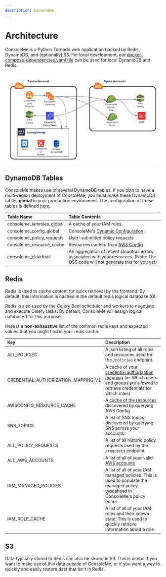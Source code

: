 ```yaml
---
description: ConsoleMe
---
```


# Architecture

ConsoleMe is a Python Tornado web application backed by Redis, DynamoDB, and \(optionally\) S3. For local development, our [docker-compose-dependencies.yaml file](https://github.com/Netflix/consoleme/blob/master/docker-compose-dependencies.yaml) can be used for local DynamoDB and Redis.

![Architecture Diagram](.gitbook/assets/consoleme-diagram-1-.png)

## DynamoDB Tables

ConsoleMe makes use of several DynamoDB tables. If you plan to have a multi-region deployment of ConsoleMe, you must make these DynamoDB tables **global** in your production environment. The configuration of these tables is defined [here](https://github.com/Netflix/consoleme/blob/master/scripts/initialize_dynamodb_oss.py).

| Table Name | Table Contents |
| :--- | :--- |
| consoleme\_iamroles\_global | A cache of your IAM roles. |
| consoleme\_config\_global | ConsoleMe's [Dynamic Configuration](configuration/dynamic-configuration.md) |
| consoleme\_policy\_requests | User-submitted policy requests |
| consoleme\_resource\_cache | Resources cached from [AWS Config](configuration/resource-syncing.md) |
| consoleme\_cloudtrail | An aggregation of recent cloudtrail errors associated with your resources. \(Note: The OSS code will not generate this for you yet\) |

## Redis

Redis is used to cache content for quick retrieval by the frontend. By default, this information is cached in the default redis logical database \(0\).

Redis is also used by the Celery Beat scheduler and workers to negotiate and execute Celery tasks. By default, ConsoleMe will assign logical database 1 for this purpose.

Here is a **non-exhaustive** list of the common redis keys and expected values that you might find in your redis cache:

| Key | Description |
| :--- | :--- |
| ALL\_POLICIES | A json listing of all roles and resources used for the `/policies` endpoint. |
| CREDENTIAL\_AUTHORIZATION\_MAPPING\_V1 | A cache of your [credential authorization mapping](configuration/role-credential-authorization/) \(ie: Which users and groups are allowed to retrieve credentials for which roles\) |
| AWSCONFIG\_RESOURCE\_CACHE | A [cache of the resources](configuration/resource-syncing.md) discovered by querying AWS Config |
| SNS\_TOPICS | A list of SNS topics discovered by querying SNS across your accounts. |
| ALL\_POLICY\_REQUESTS | A list of all historic policy requests used by the `/requests` endpoint |
| ALL\_AWS\_ACCOUNTS | A list of all of your valid [AWS accounts](configuration/account-syncing.md) |
| IAM\_MANAGED\_POLICIES | A list of all of your IAM managed policies. This is used to populate the managed policy typeahead in ConsoleMe's policy editor. |
| IAM\_ROLE\_CACHE | A list of all of your IAM roles and their known state. This is used to quickly retrieve information about a role. |

## S3

Data typically stored to Redis can also be stored in S3. This is useful if you want to make use of this data outside of ConsoleMe, or if you want a way to quickly and easily restore data that isn't in Redis.

